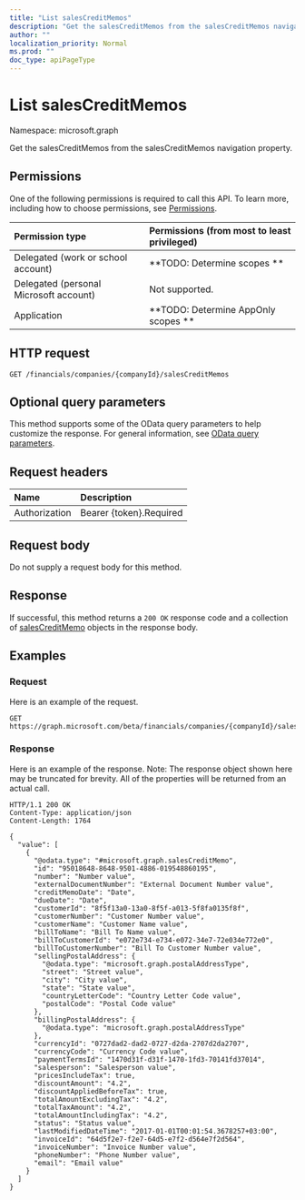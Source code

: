 ```yaml
---
title: "List salesCreditMemos"
description: "Get the salesCreditMemos from the salesCreditMemos navigation property."
author: ""
localization_priority: Normal
ms.prod: ""
doc_type: apiPageType
---
```


# List salesCreditMemos

Namespace: microsoft.graph

Get the salesCreditMemos from the salesCreditMemos navigation property.

## Permissions
One of the following permissions is required to call this API. To learn more, including how to choose permissions, see [Permissions](/concepts/permissions-reference.md).

|Permission type|Permissions (from most to least privileged)|
|:---|:---|
|Delegated (work or school account)|**TODO: Determine scopes **|
|Delegated (personal Microsoft account)|Not supported.|
|Application|**TODO: Determine AppOnly scopes **|

## HTTP request
<!-- {
  "blockType": "ignored"
}
-->
``` http
GET /financials/companies/{companyId}/salesCreditMemos
```

## Optional query parameters
This method supports some of the OData query parameters to help customize the response. For general information, see [OData query parameters](/graph/query-parameters).

## Request headers
|Name|Description|
|:---|:---|
|Authorization|Bearer {token}.Required|

## Request body
Do not supply a request body for this method.

## Response
If successful, this method returns a `200 OK` response code and a collection of [salesCreditMemo](../resources/salescreditmemo.md) objects in the response body.

## Examples

### Request
Here is an example of the request.
<!-- {
  "blockType": "request",
  "name": "get_salescreditmemo"
}
-->
``` http
GET https://graph.microsoft.com/beta/financials/companies/{companyId}/salesCreditMemos
```

### Response
Here is an example of the response. Note: The response object shown here may be truncated for brevity. All of the properties will be returned from an actual call.
<!-- {
  "blockType": "response",
  "truncated": true,
  "@odata.type": "collection(microsoft.graph.salescreditmemo)"
}
-->
``` http
HTTP/1.1 200 OK
Content-Type: application/json
Content-Length: 1764

{
  "value": [
    {
      "@odata.type": "#microsoft.graph.salesCreditMemo",
      "id": "95018648-8648-9501-4886-019548860195",
      "number": "Number value",
      "externalDocumentNumber": "External Document Number value",
      "creditMemoDate": "Date",
      "dueDate": "Date",
      "customerId": "8f5f13a0-13a0-8f5f-a013-5f8fa0135f8f",
      "customerNumber": "Customer Number value",
      "customerName": "Customer Name value",
      "billToName": "Bill To Name value",
      "billToCustomerId": "e072e734-e734-e072-34e7-72e034e772e0",
      "billToCustomerNumber": "Bill To Customer Number value",
      "sellingPostalAddress": {
        "@odata.type": "microsoft.graph.postalAddressType",
        "street": "Street value",
        "city": "City value",
        "state": "State value",
        "countryLetterCode": "Country Letter Code value",
        "postalCode": "Postal Code value"
      },
      "billingPostalAddress": {
        "@odata.type": "microsoft.graph.postalAddressType"
      },
      "currencyId": "0727dad2-dad2-0727-d2da-2707d2da2707",
      "currencyCode": "Currency Code value",
      "paymentTermsId": "1470d31f-d31f-1470-1fd3-70141fd37014",
      "salesperson": "Salesperson value",
      "pricesIncludeTax": true,
      "discountAmount": "4.2",
      "discountAppliedBeforeTax": true,
      "totalAmountExcludingTax": "4.2",
      "totalTaxAmount": "4.2",
      "totalAmountIncludingTax": "4.2",
      "status": "Status value",
      "lastModifiedDateTime": "2017-01-01T00:01:54.3678257+03:00",
      "invoiceId": "64d5f2e7-f2e7-64d5-e7f2-d564e7f2d564",
      "invoiceNumber": "Invoice Number value",
      "phoneNumber": "Phone Number value",
      "email": "Email value"
    }
  ]
}
```

